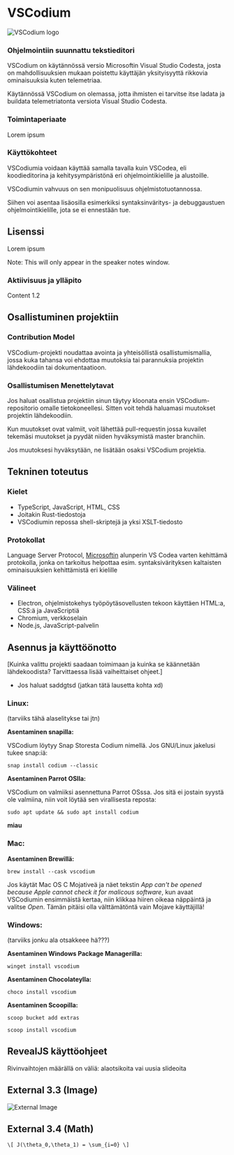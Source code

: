 # VSCodium

![VSCodium logo](https://vscodium.com/img/codium_cnl.svg)



### Ohjelmointiin suunnattu tekstieditori

VSCodium on käytännössä versio Microsoftin Visual Studio Codesta, josta on mahdollisuuksien mukaan poistettu käyttäjän yksityisyyttä rikkovia ominaisuuksia kuten telemetriaa. 

Käytännössä VSCodium on olemassa, jotta ihmisten ei tarvitse itse ladata ja buildata telemetriatonta versiota Visual Studio Codesta.


### Toimintaperiaate

Lorem ipsum


### Käyttökohteet

VSCodiumia voidaan käyttää samalla tavalla kuin VSCodea, eli koodieditorina ja kehitysympäristönä eri ohjelmointikielille ja alustoille. 

VSCodiumin vahvuus on sen monipuolisuus ohjelmistotuotannossa.

Siihen voi asentaa lisäosilla esimerkiksi syntaksinväritys- ja debuggaustuen ohjelmointikielille, jota se ei ennestään tue.



## Lisenssi

Lorem ipsum

Note: This will only appear in the speaker notes window.



### Aktiivisuus ja ylläpito

Content 1.2



## Osallistuminen projektiin

### Contribution Model

VSCodium-projekti noudattaa avointa ja yhteisöllistä osallistumismallia, jossa kuka tahansa voi ehdottaa muutoksia tai parannuksia projektin lähdekoodiin tai dokumentaatioon.


### Osallistumisen Menettelytavat

Jos haluat osallistua projektiin sinun täytyy kloonata ensin VSCodium-repositorio omalle tietokoneellesi. Sitten voit tehdä haluamasi muutokset projektin lähdekoodiin.

Kun muutokset ovat valmiit, voit lähettää pull-requestin jossa kuvailet tekemäsi muutokset ja pyydät niiden hyväksymistä master branchiin. 

Jos muutoksesi hyväksytään, ne lisätään osaksi VSCodium projektia.



## Tekninen toteutus

### Kielet

- TypeScript, JavaScript, HTML, CSS
- Joitakin Rust-tiedostoja
- VSCodiumin repossa shell-skriptejä ja yksi XSLT-tiedosto


### Protokollat

Language Server Protocol, [Microsoftin](https://microsoft.github.io/language-server-protocol/) alunperin VS Codea varten kehittämä protokolla, jonka on tarkoitus helpottaa esim. syntaksivärityksen kaltaisten ominaisuuksien kehittämistä eri kielille


### Välineet

- Electron, ohjelmistokehys työpöytäsovellusten tekoon käyttäen HTML:a, CSS:ä ja JavaScriptiä
- Chromium, verkkoselain
- Node.js, JavaScript-palvelin



## Asennus ja käyttöönotto

[Kuinka valittu projekti saadaan toimimaan ja kuinka se käännetään lähdekoodista? Tarvittaessa lisää vaiheittaiset ohjeet.]
- Jos haluat saddgtsd (jatkan  tätä lausetta kohta xd)


### Linux:

(tarviiks tähä alaselitykse tai jtn)


**Asentaminen snapilla:**

VSCodium löytyy Snap Storesta Codium nimellä. Jos GNU/Linux jakelusi tukee snap:iä:

```snap install codium --classic```


**Asentaminen Parrot OSlla:**

VSCodium on valmiiksi asennettuna Parrot OSssa. Jos sitä ei jostain syystä ole valmiina, niin voit löytää sen virallisesta reposta:

```sudo apt update && sudo apt install codium```

**miau**


### Mac:

**Asentaminen Brewillä:**

```brew install --cask vscodium```

Jos käytät Mac OS C Mojativeä ja näet tekstin *App can't be opened because Apple cannot check it for malicous software*, kun avaat VSCodiumin ensimmäistä kertaa, niin klikkaa hiiren oikeaa näppäintä ja valitse *Open*. Tämän pitäisi olla välttämätöntä vain Mojave käyttäjillä!


### Windows: 

(tarviiks jonku ala otsakkeee hä???)


**Asentaminen Windows Package Managerilla:**

```winget install vscodium```

**Asentaminen Chocolateylla:**

```choco install vscodium```

**Asentaminen Scoopilla:**

```scoop bucket add extras```

```scoop install vscodium```



## RevealJS käyttöohjeet

Rivinvaihtojen määrällä on väliä: alaotsikoita vai uusia slideoita


## External 3.3 (Image)

![External Image](https://s3.amazonaws.com/static.slid.es/logo/v2/slides-symbol-512x512.png)


## External 3.4 (Math)

`\[ J(\theta_0,\theta_1) = \sum_{i=0} \]`

